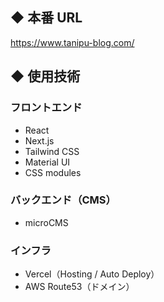 ## ◆ 本番 URL

https://www.tanipu-blog.com/

## ◆ 使用技術

### フロントエンド

- React
- Next.js
- Tailwind CSS
- Material UI
- CSS modules

### バックエンド（CMS）

- microCMS

### インフラ

- Vercel（Hosting / Auto Deploy）
- AWS Route53（ドメイン）
